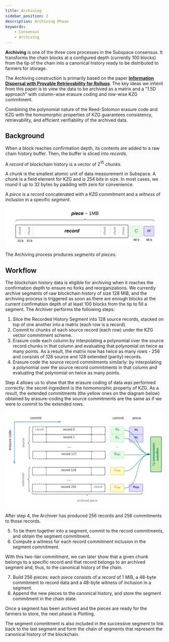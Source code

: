 ```yaml
---
title: Archiving
sidebar_position: 2
description: Archiving Phase
keywords:
    - Consensus
    - Archiving
---
```

**Archiving** is one of the three core processes in the Subspace consensus. It transforms the chain blocks at a configured depth (currently 100 blocks) from the tip of the chain into a canonical history ready to be distributed to farmers for storage.

The Archiving construction is primarily based on the paper **[Information Dispersal with Provable Retrievability for Rollups](https://eprint.iacr.org/2021/1544)**. The key ideas we inherit from this paper is to view the data to be archived as a matrix and a “1.5D approach” with column-wise erasure coding and row-wise KZG commitment.

Combining the polynomial nature of the Reed-Solomon erasure code and KZG with the homomorphic properties of KZG guarantees consistency, retrievability, and efficient verifiability of the archived data.

## Background

When a block reaches confirmation depth, its contents are added to a raw chain history buffer. Then, the buffer is sliced into *records*. 

A *record* of blockchain history is a vector of $2^{15}$ *chunks*.

A *chunk* is the smallest atomic unit of data measurement in Subspace. A *chunk* is a field element for KZG and is 254 bits in size. In most cases, we round it up to 32 bytes by padding with zero for convenience. 

A *piece* is a *record* concatenated with a *KZG commitment* and a *witness* of inclusion in a specific *segment*.
![Piece](../../../src/Images/Piece.png)


The Archiving process produces *segments* of *pieces*.

## Workflow

The blockchain history data is eligible for archiving when it reaches the confirmation depth to ensure no forks and reorganizations. We currently archive segments of raw blockchain history of size 128 MiB, and the archiving process is triggered as soon as there are enough blocks at the current confirmation depth of at least 100 blocks from the tip to fill a segment. The Archiver performs the following steps:

1. Slice the Recorded History Segment into 128 source records, stacked on top of one another into a matrix (each row is a record).
2. Commit to chunks of each source record (each row) under the KZG vector commitment scheme.
3. Erasure code each column by interpolating a polynomial over the source record chunks in that column and evaluating that polynomial on twice as many points. As a result, the matrix now has twice as many rows - 256 and consists of 128 source and 128 extended (parity) records.
4. Erasure code the source record commitments similarly: by interpolating a polynomial over the source record commitments in that column and evaluating that polynomial on twice as many points.

Step 4 allows us to show that the erasure coding of data was performed correctly: the secret ingredient is the homomorphic property of KZG. As a result, the extended commitments (the yellow ones on the diagram below) obtained by erasure-coding the source commitments are the same as if we were to commit to the extended rows.


![Segment](../../../src/Images/Archived_Segment.png)

After step 4, the Archiver has produced 256 records and 256 commitments to those records. 

5. To tie them together into a segment, commit to the record commitments, and obtain the segment commitment. 
6. Compute a witness for each record commitment inclusion in the segment commitment.

With this two-tier commitment, we can later show that a given chunk belongs to a specific record and that record belongs to an archived segment and, thus, to the canonical history of the chain.

7. Build 256 pieces: each *piece* consists of a *record* of 1 MiB, a 48-byte commitment to record data and a 48-byte witness of inclusion in a segment.
8. Append the new pieces to the canonical history, and store the segment commitment in the chain state. 

Once a segment has been archived and the pieces are ready for the farmers to store, the next phase is Plotting.

The segment commitment is also included in the successive segment to link back to the last segment and form the chain of segments that represent the canonical history of the blockchain.
